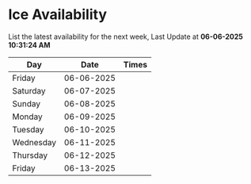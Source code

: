 # Ice Availability

List the latest availability for the next week, Last Update at **06-06-2025 10:31:24 AM**

| Day         | Date        | Times       |
| ----------- | ----------- | ----------- |
|Friday|06-06-2025||
|Saturday|06-07-2025||
|Sunday|06-08-2025||
|Monday|06-09-2025||
|Tuesday|06-10-2025||
|Wednesday|06-11-2025||
|Thursday|06-12-2025||
|Friday|06-13-2025||
